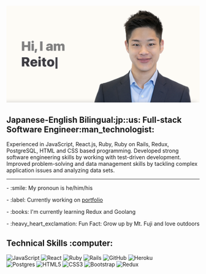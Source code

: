 <img src=src/header/header.png>
<h2>Japanese-English Bilingual:jp::us: Full-stack Software Engineer:man_technologist:</h2>
<p>Experienced in JavaScript, React.js, Ruby, Ruby on Rails, Redux, PostgreSQL, HTML and CSS based programming.
Developed strong software engineering skills by working with test-driven development.
Improved problem-solving and data management skills by tackling complex application issues and analyzing data sets.
</p>

<hr />

<p> - :smile: My pronoun is he/him/his</p>
<p> - :label: Currently working on <a href="https://github.com/reitoserizawa/portfolio">portfolio</a></p>
<p> - :books: I'm currently learning Redux and Goolang</p>
<p> - :heavy_heart_exclamation: Fun Fact: Grow up by Mt. Fuji and love outdoors</p>

<h2>Technical Skills :computer:</h2>

![JavaScript](https://img.shields.io/badge/javascript-%23323330.svg?style=for-the-badge&logo=javascript&logoColor=%23F7DF1E) ![React](https://img.shields.io/badge/react-%2320232a.svg?style=for-the-badge&logo=react&logoColor=%2361DAFB) ![Ruby](https://img.shields.io/badge/ruby-%23CC342D.svg?style=for-the-badge&logo=ruby&logoColor=white) ![Rails](https://img.shields.io/badge/rails-%23CC0000.svg?style=for-the-badge&logo=ruby-on-rails&logoColor=white) ![GitHub](https://img.shields.io/badge/github-%23121011.svg?style=for-the-badge&logo=github&logoColor=white) ![Heroku](https://img.shields.io/badge/heroku-%23430098.svg?style=for-the-badge&logo=heroku&logoColor=white)
<br />
![Postgres](https://img.shields.io/badge/postgres-%23316192.svg?style=for-the-badge&logo=postgresql&logoColor=white) ![HTML5](https://img.shields.io/badge/html5-%23E34F26.svg?style=for-the-badge&logo=html5&logoColor=white) ![CSS3](https://img.shields.io/badge/css3-%231572B6.svg?style=for-the-badge&logo=css3&logoColor=white) ![Bootstrap](https://img.shields.io/badge/bootstrap-%23563D7C.svg?style=for-the-badge&logo=bootstrap&logoColor=white) ![Redux](https://img.shields.io/badge/redux-%23593d88.svg?style=for-the-badge&logo=redux&logoColor=white)
